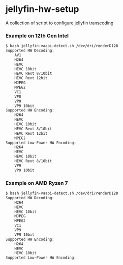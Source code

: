 # jellyfin-hw-setup
A collection of script to configure jellyfin transcoding 

### Example on 12th Gen Intel

```bash
$ bash jellyfin-vaapi-detect.sh /dev/dri/renderD128
Supported HW Decoding:
    AV1
    H264
    HEVC
    HEVC 10bit
    HEVC Rext 8/10bit
    HEVC Rext 12bit
    MJPEG
    MPEG2
    VC1
    VP8
    VP9
    VP9 10bit
Supported HW Encoding:
    H264
    HEVC
    HEVC 10bit
    HEVC Rext 8/10bit
    HEVC Rext 12bit
    MPEG2
Supported Low-Power HW Encoding:
    H264
    HEVC
    HEVC 10bit
    HEVC Rext 8/10bit
    VP9
    VP9 10bit
```

### Example on AMD Ryzen 7

```bash
$ bash jellyfin-vaapi-detect.sh /dev/dri/renderD128
Supported HW Decoding:
    H264
    HEVC
    HEVC 10bit
    MJPEG
    MPEG2
    VC1
    VP9
    VP9 10bit
Supported HW Encoding:
    H264
    HEVC
    HEVC 10bit
Supported Low-Power HW Encoding:
```
